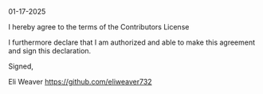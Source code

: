 01-17-2025

I hereby agree to the terms of the Contributors License

I furthermore declare that I am authorized and able to make this
agreement and sign this declaration.

Signed,

Eli Weaver
https://github.com/eliweaver732
